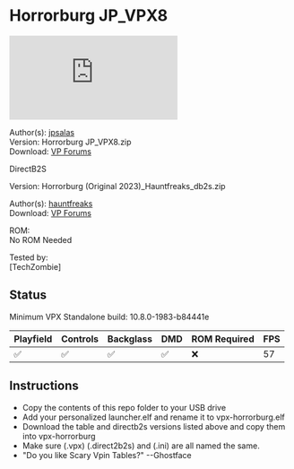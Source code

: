 # Horrorburg JP_VPX8

![Table Preview](https://www.vpforums.org/index.php?app=downloads&module=display&section=screenshot&record=113654&id=17575&full=1)

Author(s): [jpsalas](https://www.vpforums.org/index.php?showuser=277)  
Version: Horrorburg JP_VPX8.zip  
Download:  [VP Forums](https://www.vpforums.org/index.php?app=downloads&showfile=17575)

DirectB2S

Version: Horrorburg (Original 2023)_Hauntfreaks_db2s.zip 

Author(s): [hauntfreaks](https://www.vpforums.org/index.php?showuser=73849)  
Download:  [VP Forums](https://www.vpforums.org/index.php?app=downloads&showfile=17602)

ROM:  
No ROM Needed

Tested by:  
[TechZombie]

## Status 

Minimum VPX Standalone build: 10.8.0-1983-b84441e  

| Playfield | Controls | Backglass | DMD | ROM Required | FPS | 
|-----------|----------|-----------|-----|--------------|-----|
| :white_check_mark: | :white_check_mark: | :white_check_mark: | :white_check_mark: | :x: | 57 |

## Instructions

- Copy the contents of this repo folder to your USB drive
- Add your personalized launcher.elf and rename it to vpx-horrorburg.elf
- Download the table and directb2s versions listed above and copy them into vpx-horrorburg
- Make sure (.vpx) (.direct2b2s) and (.ini) are all named the same. 
- "Do you like Scary Vpin Tables?" --Ghostface
